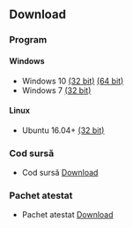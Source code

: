 ## Download

### Program

#### Windows
- Windows 10 [(32 bit)](https://gofile.io/?c=hrsYCm) [(64 bit)](https://gofile.io/?c=2kWCIT)
- Windows 7 [(32 bit)](https://gofile.io/?c=1zS4Lv)

#### Linux
- Ubuntu 16.04+ [(32 bit)](https://gofile.io/?c=Sy4n27)


### Cod sursă
- Cod sursă [Download](https://gofile.io/?c=CtKo2S)


### Pachet atestat
- Pachet atestat [Download](https://gofile.io/?c=A5Ig3Q)
